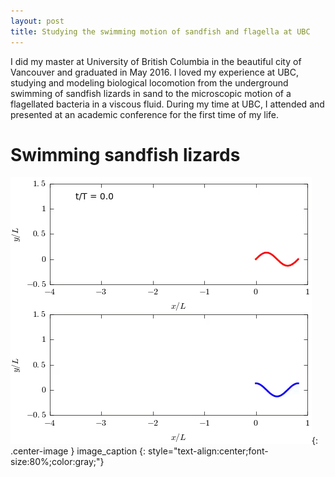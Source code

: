 ```yaml
---
layout: post
title: Studying the swimming motion of sandfish and flagella at UBC
---
```


I did my master at University of British Columbia in the beautiful city of Vancouver and graduated in May 2016. I loved my experience at UBC, studying and modeling biological locomotion from the underground swimming of sandfish lizards in sand to the microscopic motion of a flagellated bacteria in a viscous fluid. During my time at UBC, I attended and presented at an academic conference for the first time of my life.


# Swimming sandfish lizards

![sandfish swimming](/assets/sandfish.gif){: .center-image }
image_caption 
{: style="text-align:center;font-size:80%;color:gray;"}